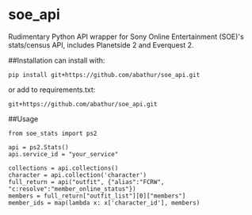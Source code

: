 soe_api
=======

Rudimentary Python API wrapper for Sony Online Entertainment (SOE)'s stats/census API, includes Planetside 2 and Everquest 2.

##Installation
can install with:

	pip install git+https://github.com/abathur/soe_api.git

or add to requirements.txt:

	git+https://github.com/abathur/soe_api.git

##Usage

	from soe_stats import ps2

	api = ps2.Stats()
	api.service_id = "your_service"

	collections = api.collections()
	character = api.collection('character')
	full_return = api("outfit", {"alias":"FCRW", "c:resolve":"member_online_status"})
	members = full_return["outfit_list"][0]["members"]
	member_ids = map(lambda x: x['character_id'], members)
